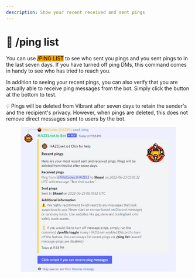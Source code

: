 ```yaml
---
description: Show your recent received and sent pings
---
```


# 📃 /ping list

You can use <mark style="background-color:orange;">/PING LIST</mark> to see who sent you pings and you sent pings to in the last seven days. If you have turned off ping DMs, this command comes in handy to see who has tried to reach you.

In addition to seeing your recent pings, you can also verify that you are actually able to receive ping messages from the bot. Simply click the button at the bottom to test.

💡 Pings will be deleted from Vibrant after seven days to retain the sender's and the recipient's privacy. However, when pings are deleted, this does not remove direct messages sent to users by the bot.

<figure><img src="../../../.gitbook/assets/image (60).png" alt=""><figcaption></figcaption></figure>
